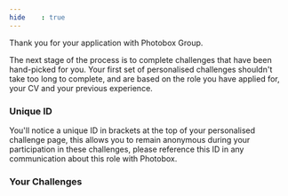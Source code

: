 ```yaml
---
hide    : true
---
```


Thank you for your application with Photobox Group.

The next stage of the process is to complete challenges that have been hand-picked for you. Your first set of personalised challenges shouldn't take too long to complete, and are based on the role you have applied for, your CV and your previous experience.


### Unique ID

You'll notice a unique ID in brackets at the top of your personalised challenge page, this allows you to remain anonymous during your participation in these challenges, please reference this ID in any communication about this role with Photobox.

### Your Challenges